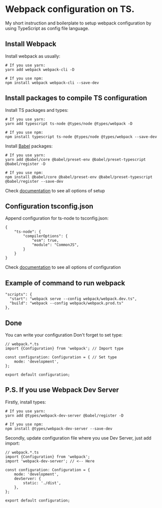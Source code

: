 # Webpack configuration on TS.

My short instruction and boilerplate to setup webpack configuration by using TypeScript as config file language.

## Install Webpack

Install webpack as usually:
```
# If you use yarn:
yarn add webpack webpack-cli -D
```
```
# If you use npm:
npm install webpack webpack-cli --save-dev
```

## Install packages to compile TS configuration

Install TS packages and types:
```
# If you use yarn:
yarn add typescript ts-node @types/node @types/webpack -D
```
```
# If you use npm:
npm install typescript ts-node @types/node @types/webpack --save-dev
```
Install [Babel](https://babeljs.io) packages:
```
# If you use yarn:
yarn add @babel/core @babel/preset-env @babel/preset-typescript @babel/register -D
```
```
# If you use npm:
npm install @babel/core @babel/preset-env @babel/preset-typescript @babel/register --save-dev
```
Check [documentation](https://webpack.js.org/configuration/configuration-languages/) to see all options of setup

## Configuration tsconfig.json

Append configuration for ts-node to tsconfig.json:
```
{
    "ts-node": {
        "compilerOptions": {
            "esm": true,
            "module": "CommonJS",
        }
    }
}
```

Check [documentation](https://webpack.js.org/configuration/configuration-languages/) to see all options of configuration

## Example of command to run webpack

```
"scripts": {
  "start": "webpack serve --config webpack/webpack.dev.ts",
  "build": "webpack --config webpack/webpack.prod.ts"
},
```

## Done

You can write your configuration
Don't forget to set type:
```
// webpack.*.ts
import {Configuration} from 'webpack'; // Import type

const configuration: Configuration = { // Set type
    mode: 'development',
};

export default configuration;
```

## P.S. If you use Webpack Dev Server

Firstly, install types:
```
# If you use yarn:
yarn add @types/webpack-dev-server @babel/register -D
```
```
# If you use npm:
npm install @types/webpack-dev-server --save-dev
```
Secondly, update configuration file where you use Dev Server, just add import:

```
// webpack.*.ts
import {Configuration} from 'webpack';
import 'webpack-dev-server'; // <-- Here

const configuration: Configuration = {
    mode: 'development',
    devServer: {
        static: './dist',
    },
};

export default configuration;
```
